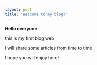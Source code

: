 ```yaml
---
layout: post
title: "Welcome to my blog!"
---
```


**Hello everyone**

this is my first blog web

I will share some articles from time to time

I hope you will enjoy here!